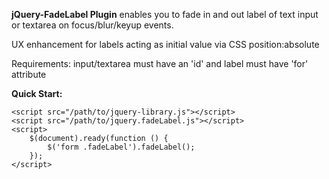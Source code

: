 **jQuery-FadeLabel Plugin** enables you to fade in and out label of text input or textarea on focus/blur/keyup events. 

UX enhancement for labels acting as initial value via CSS position:absolute

Requirements: input/textarea must have an 'id' and label must have 'for' attribute

**Quick Start:**

	<script src="/path/to/jquery-library.js"></script>
	<script src="/path/to/jquery.fadeLabel.js"></script>
	<script>
		$(document).ready(function () {
			$('form .fadeLabel').fadeLabel();
		});
	</script>
